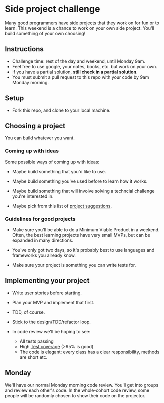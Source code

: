 # Side project challenge

Many good programmers have side projects that they work on for fun or to learn.  This weekend is a chance to work on your own side project.  You'll build something of your own choosing!

## Instructions

* Challenge time: rest of the day and weekend, until Monday 9am.
* Feel free to use google, your notes, books, etc. but work on your own.
* If you have a partial solution, **still check in a partial solution**.
* You must submit a pull request to this repo with your code by 9am Monday morning.

## Setup

* Fork this repo, and clone to your local machine.

## Choosing a project

You can build whatever you want.

### Coming up with ideas

Some possible ways of coming up with ideas:

* Maybe build something that you'd like to use.

* Maybe build something you've used before to learn how it works.

* Maybe build something that will involve solving a techncial challenge you're interested in.

* Maybe pick from this list of [project suggestions](https://github.com/karan/Projects).

### Guidelines for good projects

* Make sure you'll be able to do a Minimum Viable Product in a weekend.  Often, the best learning projects have very small MVPs, but can be expanded in many directions.

* You've only got two days, so it's probably best to use languages and frameworks you already know.

* Make sure your project is something you can write tests for.

## Implementing your project

* Write user stories before starting.

* Plan your MVP and implement that first.

* TDD, of course.

* Stick to the design/TDD/refactor loop.

* In code review we'll be hoping to see:
  * All tests passing
  * High [Test coverage](https://github.com/makersacademy/course/blob/master/pills/test_coverage.md) (>95% is good)
  * The code is elegant: every class has a clear responsibility, methods are short etc.

## Monday

We'll have our normal Monday morning code review.  You'll get into groups and review each other's code.  In the whole-cohort code review, some people will be randomly chosen to show their code on the projector.
